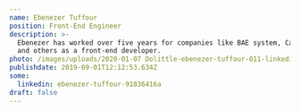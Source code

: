 ```yaml
---
name: Ebenezer Tuffour
position: Front-End Engineer
description: >-
  Ebenezer has worked over five years for companies like BAE system, Capgemini
  and others as a front-end developer. 
photo: /images/uploads/2020-01-07 Dolittle-ebenezer-tuffour-011-linkedin.jpg
publishdate: 2019-09-01T12:12:53.634Z
some:
  linkedin: ebenezer-tuffour-91836416a
draft: false
---
```


